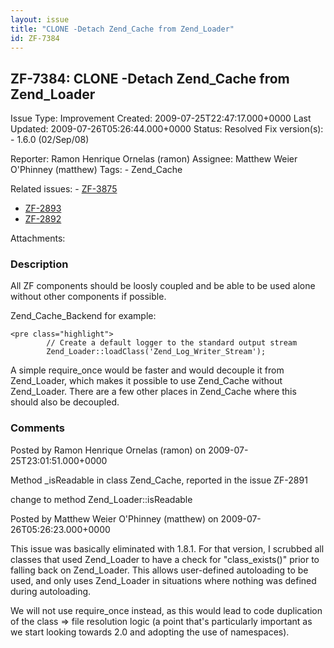 ```yaml
---
layout: issue
title: "CLONE -Detach Zend_Cache from Zend_Loader"
id: ZF-7384
---
```


ZF-7384: CLONE -Detach Zend\_Cache from Zend\_Loader
----------------------------------------------------

 Issue Type: Improvement Created: 2009-07-25T22:47:17.000+0000 Last Updated: 2009-07-26T05:26:44.000+0000 Status: Resolved Fix version(s): - 1.6.0 (02/Sep/08)
 
 Reporter:  Ramon Henrique Ornelas (ramon)  Assignee:  Matthew Weier O'Phinney (matthew)  Tags: - Zend\_Cache
 
 Related issues: - [ZF-3875](/issues/browse/ZF-3875)
- [ZF-2893](/issues/browse/ZF-2893)
- [ZF-2892](/issues/browse/ZF-2892)
 
 Attachments: 
### Description

All ZF components should be loosly coupled and be able to be used alone without other components if possible.

Zend\_Cache\_Backend for example:

 
    <pre class="highlight">
            // Create a default logger to the standard output stream
            Zend_Loader::loadClass('Zend_Log_Writer_Stream');


A simple require\_once would be faster and would decouple it from Zend\_Loader, which makes it possible to use Zend\_Cache without Zend\_Loader. There are a few other places in Zend\_Cache where this should also be decoupled.

 

 

### Comments

Posted by Ramon Henrique Ornelas (ramon) on 2009-07-25T23:01:51.000+0000

Method \_isReadable in class Zend\_Cache, reported in the issue ZF-2891

change to method Zend\_Loader::isReadable

 

 

Posted by Matthew Weier O'Phinney (matthew) on 2009-07-26T05:26:23.000+0000

This issue was basically eliminated with 1.8.1. For that version, I scrubbed all classes that used Zend\_Loader to have a check for "class\_exists()" prior to falling back on Zend\_Loader. This allows user-defined autoloading to be used, and only uses Zend\_Loader in situations where nothing was defined during autoloading.

We will not use require\_once instead, as this would lead to code duplication of the class => file resolution logic (a point that's particularly important as we start looking towards 2.0 and adopting the use of namespaces).

 

 